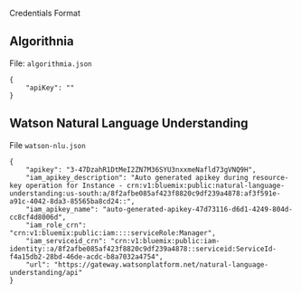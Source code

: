 Credentials Format

## Algorithnia

File: `algorithmia.json`

```
{
    "apiKey": ""
}
```

## Watson Natural Language Understanding

File `watson-nlu.json`

```
{
    "apikey": "3-47DzahR1DtMeI2ZN7M36SYU3nxxmeNafld73gVNQ9H",
    "iam_apikey_description": "Auto generated apikey during resource-key operation for Instance - crn:v1:bluemix:public:natural-language-understanding:us-south:a/8f2afbe085af423f8820c9df239a4878:af3f591e-a91c-4042-8da3-85565ba8cd24::",
    "iam_apikey_name": "auto-generated-apikey-47d73116-d6d1-4249-804d-cc8cf4d8006d",
    "iam_role_crn": "crn:v1:bluemix:public:iam::::serviceRole:Manager",
    "iam_serviceid_crn": "crn:v1:bluemix:public:iam-identity::a/8f2afbe085af423f8820c9df239a4878::serviceid:ServiceId-f4a15db2-28bd-46de-acdc-b8a7032a4754",
    "url": "https://gateway.watsonplatform.net/natural-language-understanding/api"
}

```